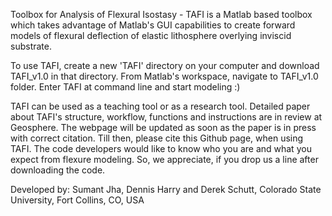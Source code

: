 Toolbox for Analysis of Flexural Isostasy - TAFI is a Matlab based toolbox which takes advantage of Matlab's GUI capabilities to 
create forward models of flexural deflection of elastic lithosphere overlying inviscid substrate. 

To use TAFI, create a new 'TAFI' directory on your computer and download TAFI_v1.0 in that directory. 
From Matlab's workspace, navigate to TAFI_v1.0 folder.
Enter TAFI at command line and start modeling :)

TAFI can be used as a teaching tool or as a research tool.  Detailed paper about TAFI's structure, workflow, functions and instructions are in review at Geosphere. The webpage will be updated as soon as the paper is in press with correct citation. Till then, please cite this Github page, when using TAFI. The code developers would like to know who you are and what you expect from flexure modeling. So, we appreciate, if you drop us a line after downloading the code.

Developed by: Sumant Jha, Dennis Harry and Derek Schutt, Colorado State University, Fort Collins, CO, USA
